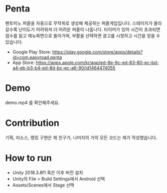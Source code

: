 # Penta
펜토미노 퍼즐을 자동으로 무작위로 생성해 제공하는 퍼즐게임입니다. 스테이지가 올라갈수록 난이도가 어려워져 더 어려운 퍼즐이 나옵니다.
타이머가 있어 시간이 초과되면 점수를 잃고 메뉴화면으로 돌아가며, 부활을 선택하면 광고를 시청하고 시간을 얻을 수 있습니다.

* Google Play Store: https://play.google.com/store/apps/details?id=com.easyroad.penta
* App Store: https://apps.apple.com/kr/app/ed-8e-9c-ed-83-80-ec-bd-a4-eb-b3-b4-ed-8d-bc-ec-a6-90/id1464474055

# Demo
demo.mp4 를 확인해주세요.

# Contribution
기획, 리소스, 랭킹 구현은 제 친구가, 나머지의 거의 모든 코드는 제가 작성했습니다.

# How to run
* Unity 2018.3.8f1 혹은 이후 버전 설치
* Unity의 File > Build Settings에서 Android 선택
* Assets/Scenes에서 Stage 선택
